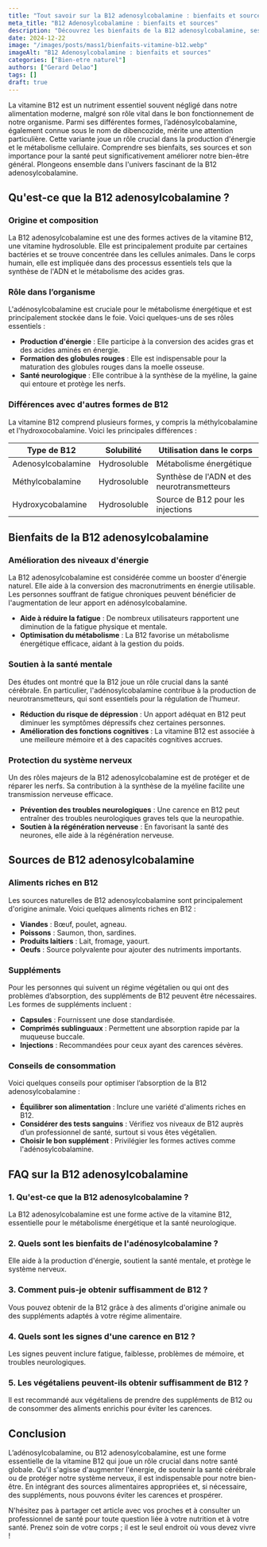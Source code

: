 ```yaml
---
title: "Tout savoir sur la B12 adenosylcobalamine : bienfaits et sources"
meta_title: "B12 Adenosylcobalamine : bienfaits et sources"
description: "Découvrez les bienfaits de la B12 adenosylcobalamine, ses sources, et comment elle influence notre bien-être au quotidien."
date: 2024-12-22
image: "/images/posts/mass1/bienfaits-vitamine-b12.webp"
imageAlt: "B12 Adenosylcobalamine : bienfaits et sources"
categories: ["Bien-etre naturel"]
authors: ["Gerard Delao"]
tags: []
draft: true
---
```


La vitamine B12 est un nutriment essentiel souvent négligé dans notre alimentation moderne, malgré son rôle vital dans le bon fonctionnement de notre organisme. Parmi ses différentes formes, l’adénosylcobalamine, également connue sous le nom de dibencozide, mérite une attention particulière. Cette variante joue un rôle crucial dans la production d'énergie et le métabolisme cellulaire. Comprendre ses bienfaits, ses sources et son importance pour la santé peut significativement améliorer notre bien-être général. Plongeons ensemble dans l'univers fascinant de la B12 adenosylcobalamine.

## Qu'est-ce que la B12 adenosylcobalamine ?

### Origine et composition

La B12 adenosylcobalamine est une des formes actives de la vitamine B12, une vitamine hydrosoluble. Elle est principalement produite par certaines bactéries et se trouve concentrée dans les cellules animales. Dans le corps humain, elle est impliquée dans des processus essentiels tels que la synthèse de l'ADN et le métabolisme des acides gras.

### Rôle dans l’organisme

L'adénosylcobalamine est cruciale pour le métabolisme énergétique et est principalement stockée dans le foie. Voici quelques-uns de ses rôles essentiels :

- **Production d'énergie** : Elle participe à la conversion des acides gras et des acides aminés en énergie.
- **Formation des globules rouges** : Elle est indispensable pour la maturation des globules rouges dans la moelle osseuse.
- **Santé neurologique** : Elle contribue à la synthèse de la myéline, la gaine qui entoure et protège les nerfs.

### Différences avec d'autres formes de B12

La vitamine B12 comprend plusieurs formes, y compris la méthylcobalamine et l'hydroxocobalamine. Voici les principales différences :

| Type de B12            | Solubilité | Utilisation dans le corps         |
|------------------------|------------|-----------------------------------|
| Adenosylcobalamine     | Hydrosoluble | Métabolisme énergétique          |
| Méthylcobalamine       | Hydrosoluble | Synthèse de l'ADN et des neurotransmetteurs |
| Hydroxycobalamine       | Hydrosoluble | Source de B12 pour les injections |

## Bienfaits de la B12 adenosylcobalamine

### Amélioration des niveaux d'énergie

La B12 adenosylcobalamine est considérée comme un booster d'énergie naturel. Elle aide à la conversion des macronutriments en énergie utilisable. Les personnes souffrant de fatigue chroniques peuvent bénéficier de l'augmentation de leur apport en adénosylcobalamine.

- **Aide à réduire la fatigue** : De nombreux utilisateurs rapportent une diminution de la fatigue physique et mentale.
- **Optimisation du métabolisme** : La B12 favorise un métabolisme énergétique efficace, aidant à la gestion du poids.

### Soutien à la santé mentale

Des études ont montré que la B12 joue un rôle crucial dans la santé cérébrale. En particulier, l'adénosylcobalamine contribue à la production de neurotransmetteurs, qui sont essentiels pour la régulation de l’humeur.

- **Réduction du risque de dépression** : Un apport adéquat en B12 peut diminuer les symptômes dépressifs chez certaines personnes.
- **Amélioration des fonctions cognitives** : La vitamine B12 est associée à une meilleure mémoire et à des capacités cognitives accrues.

### Protection du système nerveux

Un des rôles majeurs de la B12 adenosylcobalamine est de protéger et de réparer les nerfs. Sa contribution à la synthèse de la myéline facilite une transmission nerveuse efficace.

- **Prévention des troubles neurologiques** : Une carence en B12 peut entraîner des troubles neurologiques graves tels que la neuropathie.
- **Soutien à la régénération nerveuse** : En favorisant la santé des neurones, elle aide à la régénération nerveuse.

## Sources de B12 adenosylcobalamine

### Aliments riches en B12

Les sources naturelles de B12 adenosylcobalamine sont principalement d'origine animale. Voici quelques aliments riches en B12 :

- **Viandes** : Bœuf, poulet, agneau.
- **Poissons** : Saumon, thon, sardines.
- **Produits laitiers** : Lait, fromage, yaourt.
- **Oeufs** : Source polyvalente pour ajouter des nutriments importants.

### Suppléments

Pour les personnes qui suivent un régime végétalien ou qui ont des problèmes d’absorption, des suppléments de B12 peuvent être nécessaires. Les formes de suppléments incluent :

- **Capsules** : Fournissent une dose standardisée.
- **Comprimés sublinguaux** : Permettent une absorption rapide par la muqueuse buccale.
- **Injections** : Recommandées pour ceux ayant des carences sévères.

### Conseils de consommation

Voici quelques conseils pour optimiser l’absorption de la B12 adenosylcobalamine :

- **Équilibrer son alimentation** : Inclure une variété d'aliments riches en B12.
- **Considérer des tests sanguins** : Vérifiez vos niveaux de B12 auprès d’un professionnel de santé, surtout si vous êtes végétalien.
- **Choisir le bon supplément** : Privilégier les formes actives comme l'adénosylcobalamine.

## FAQ sur la B12 adenosylcobalamine

### 1. Qu'est-ce que la B12 adenosylcobalamine ?

La B12 adenosylcobalamine est une forme active de la vitamine B12, essentielle pour le métabolisme énergétique et la santé neurologique.

### 2. Quels sont les bienfaits de l'adénosylcobalamine ?

Elle aide à la production d'énergie, soutient la santé mentale, et protège le système nerveux.

### 3. Comment puis-je obtenir suffisamment de B12 ?

Vous pouvez obtenir de la B12 grâce à des aliments d'origine animale ou des suppléments adaptés à votre régime alimentaire.

### 4. Quels sont les signes d'une carence en B12 ?

Les signes peuvent inclure fatigue, faiblesse, problèmes de mémoire, et troubles neurologiques.

### 5. Les végétaliens peuvent-ils obtenir suffisamment de B12 ?

Il est recommandé aux végétaliens de prendre des suppléments de B12 ou de consommer des aliments enrichis pour éviter les carences.

## Conclusion

L’adénosylcobalamine, ou B12 adenosylcobalamine, est une forme essentielle de la vitamine B12 qui joue un rôle crucial dans notre santé globale. Qu'il s'agisse d'augmenter l'énergie, de soutenir la santé cérébrale ou de protéger notre système nerveux, il est indispensable pour notre bien-être. En intégrant des sources alimentaires appropriées et, si nécessaire, des suppléments, nous pouvons éviter les carences et prospérer.

N'hésitez pas à partager cet article avec vos proches et à consulter un professionnel de santé pour toute question liée à votre nutrition et à votre santé. Prenez soin de votre corps ; il est le seul endroit où vous devez vivre !

